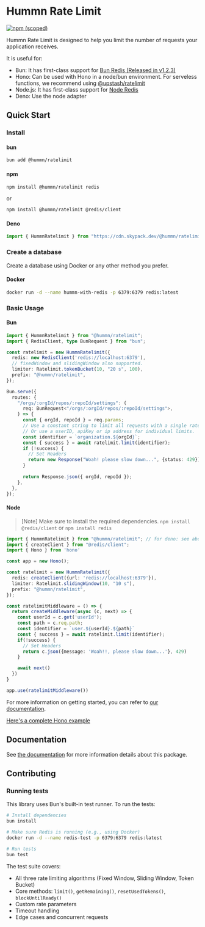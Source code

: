 # Hummn Rate Limit

[![npm (scoped)](https://img.shields.io/npm/v/@hummn/ratelimit)](https://www.npmjs.com/package/@hummn/ratelimit)

Hummn Rate Limit is designed to help you limit the number of requests your application receives.

It is useful for:
- Bun: It has first-class support for [Bun Redis (Released in v1.2.3)](https://bun.com/docs/api/redis)
- Hono: Can be used with Hono in a node/bun environment. For serveless functions, we recommend using [@upstash/ratelimit](https://github.com/upstash/ratelimit-js)
- Node.js: It has first-class support for [Node Redis](https://github.com/redis/node-redis)
- Deno: Use the node adapter



## Quick Start

### Install

#### bun

```bash
bun add @hummn/ratelimit
```

#### npm

```bash
npm install @hummn/ratelimit redis
```

or

```bash
npm install @hummn/ratelimit @redis/client
```

#### Deno

```ts
import { HummnRatelimit } from "https://cdn.skypack.dev/@hummn/ratelimit@latest";
```

### Create a database
Create a database using Docker or any other method you prefer.

#### Docker

```sh
docker run -d --name hummn-with-redis -p 6379:6379 redis:latest
```

### Basic Usage

#### Bun
```ts
import { HummnRatelimit } from "@hummn/ratelimit";
import { RedisClient, type BunRequest } from "bun";

const ratelimit = new HummnRatelimit({
  redis: new RedisClient('redis://localhost:6379'),
  // fixedWindow and slidingWindow also supported.
  limiter: Ratelimit.tokenBucket(10, "20 s", 100), 
  prefix: "@hummn/ratelimit",
});

Bun.serve({
  routes: {
    "/orgs/:orgId/repos/:repoId/settings": (
      req: BunRequest<"/orgs/:orgId/repos/:repoId/settings">,
    ) => {
      const { orgId, repoId } = req.params;
      // Use a constant string to limit all requests with a single ratelimit
      // Or use a userID, apiKey or ip address for individual limits.
      const identifier = `organization.${orgId}`;
      const { success } = await ratelimit.limit(identifier);
      if (!success) {
        // Set Headers
        return new Response("Woah! please slow down...", {status: 429})
      }
          
      return Response.json({ orgId, repoId });
    },
  },
});
```

#### Node
> [Note]
> Make sure to install the required dependencies. `npm install @redis/client` or `npm install redis`

```ts
import { HummnRatelimit } from "@hummn/ratelimit"; // for deno: see above
import { createClient } from "@redis/client";
import { Hono } from 'hono'

const app = new Hono();

const ratelimit = new HummnRatelimit({
  redis: createClient({url: 'redis://localhost:6379'}),
  limiter: Ratelimit.slidingWindow(10, "10 s"),
  prefix: "@hummn/ratelimit",
});

const ratelimitMiddleware = () => {
  return createMiddleware(async (c, next) => {
    const userId = c.get('userId');
    const path = c.req.path;
    const identifier = `user.${userId}.${path}`
    const { success } = await ratelimit.limit(identifier);
    if(!success) {
      // Set Headers
      return c.json({message: 'Woah!!, please slow down...'}, 429)
    }

    await next()
  })
}

app.use(ratelimitMiddleware())

```


For more information on getting started, you can refer to [our documentation](https://hummn.dev/docs/ratelimit/gettingstarted).

[Here's a complete Hono example](https://github.com/cmion/ratelimit/tree/main/examples/hono)

## Documentation

See [the documentation](https://hummn.dev/docs/ratelimit/overview) for more information details about this package.

## Contributing


### Running tests

This library uses Bun's built-in test runner. To run the tests:

```bash
# Install dependencies
bun install

# Make sure Redis is running (e.g., using Docker)
docker run -d --name redis-test -p 6379:6379 redis:latest

# Run tests
bun test
```

The test suite covers:
- All three rate limiting algorithms (Fixed Window, Sliding Window, Token Bucket)
- Core methods: `limit()`, `getRemaining()`, `resetUsedTokens()`, `blockUntilReady()`
- Custom rate parameters
- Timeout handling
- Edge cases and concurrent requests
